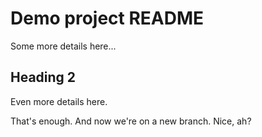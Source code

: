 # Demo project README

Some more details here...

## Heading 2

Even more details here.

That's enough.
And now we're on a new branch. Nice, ah?